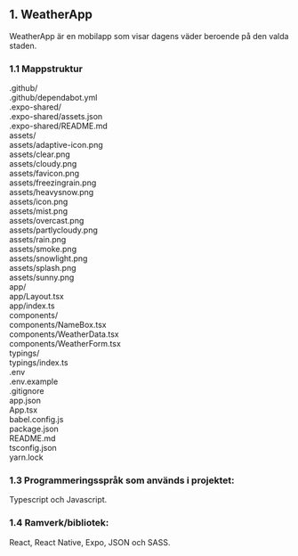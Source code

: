 ## 1. WeatherApp

WeatherApp är en mobilapp som visar dagens väder beroende på den valda staden. <br />

### 1.1 Mappstruktur
.github/ <br />
.github/dependabot.yml <br />
.expo-shared/ <br />
.expo-shared/assets.json <br />
.expo-shared/README.md <br />
assets/ <br />
assets/adaptive-icon.png <br />
assets/clear.png <br />
assets/cloudy.png <br />
assets/favicon.png <br />
assets/freezingrain.png <br />
assets/heavysnow.png <br />
assets/icon.png <br />
assets/mist.png <br />
assets/overcast.png <br />
assets/partlycloudy.png <br />
assets/rain.png <br />
assets/smoke.png <br />
assets/snowlight.png <br />
assets/splash.png <br />
assets/sunny.png <br />
app/ <br />
app/Layout.tsx <br />
app/index.ts <br />
components/ <br />
components/NameBox.tsx <br />
components/WeatherData.tsx <br />
components/WeatherForm.tsx <br />
typings/ <br />
typings/index.ts <br />
.env <br />
.env.example <br />
.gitignore <br />
app.json <br />
App.tsx <br />
babel.config.js <br />
package.json <br />
README.md <br />
tsconfig.json <br />
yarn.lock <br />

### 1.3 Programmeringsspråk som används i projektet:

Typescript och Javascript. <br />

### 1.4 Ramverk/bibliotek:

React, React Native, Expo, JSON och SASS. <br />
